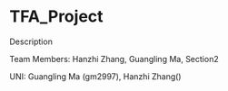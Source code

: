 # TFA_Project
Description

Team Members: Hanzhi Zhang, Guangling Ma, Section2

UNI: Guangling Ma (gm2997), Hanzhi Zhang()
